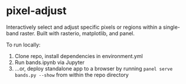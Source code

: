 # pixel-adjust

Interactively select and adjust specific pixels or regions within a single-band raster. Built with rasterio, matplotlib, and panel.

To run locally:
 1. Clone repo, install dependencies in environment.yml
 2. Run bands.ipynb via Jupyter
 3. ...or, deploy standalone app to a browser by running `panel serve bands.py --show` from within the repo directory
